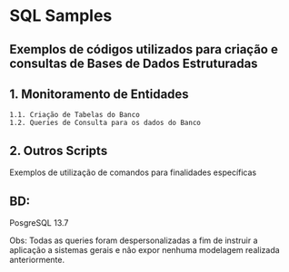 # SQL Samples

## Exemplos de códigos utilizados para criação e consultas de Bases de Dados Estruturadas

## 1. Monitoramento de Entidades
    1.1. Criação de Tabelas do Banco
    1.2. Queries de Consulta para os dados do Banco

## 2. Outros Scripts

Exemplos de utilização de comandos para finalidades específicas

## BD: 

PosgreSQL 13.7

Obs: Todas as queries foram despersonalizadas a fim de instruir a aplicação a sistemas gerais e não expor nenhuma modelagem realizada anteriormente.

